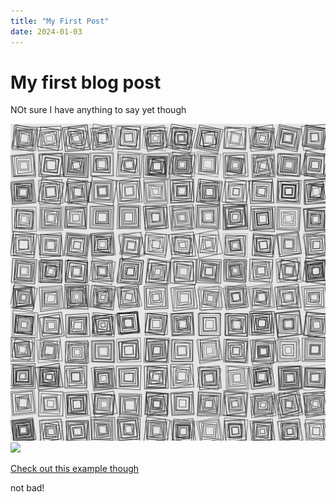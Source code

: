 ```yaml
---
title: "My First Post"
date: 2024-01-03
---
```

# My first blog post
NOt sure I have anything to say yet though

![A tributeto Vera Molnar](/images/veraMolnar.png "An image of my Vera Molnar homage")
[<img src="/myCodingPortfolioTest/images/veraMolnar.png" width="200">](https://cranbim.github.io/myCodingPortfolioTest/creativeCode/gen24-05-VeraMolnar/index.html)

[Check out this example though](https://cranbim.github.io/myCodingPortfolioTest/creativeCode/gen24-05-VeraMolnar/index.html)

not bad!
